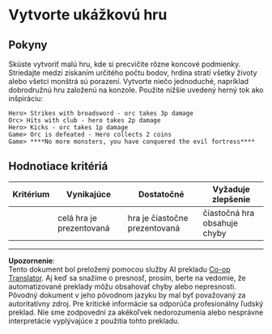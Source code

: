<!--
CO_OP_TRANSLATOR_METADATA:
{
  "original_hash": "24201cf428c7edba1ccec2a78a0dd8f8",
  "translation_date": "2025-08-27T22:33:42+00:00",
  "source_file": "6-space-game/6-end-condition/assignment.md",
  "language_code": "sk"
}
-->
# Vytvorte ukážkovú hru

## Pokyny

Skúste vytvoriť malú hru, kde si precvičíte rôzne koncové podmienky. Striedajte medzi získaním určitého počtu bodov, hrdina stratí všetky životy alebo všetci monštrá sú porazení. Vytvorte niečo jednoduché, napríklad dobrodružnú hru založenú na konzole. Použite nižšie uvedený herný tok ako inšpiráciu:

```
Hero> Strikes with broadsword - orc takes 3p damage
Orc> Hits with club - hero takes 2p damage
Hero> Kicks - orc takes 1p damage
Game> Orc is defeated - Hero collects 2 coins
Game> ****No more monsters, you have conquered the evil fortress****
```

## Hodnotiace kritériá

| Kritérium | Vynikajúce            | Dostatočné                  | Vyžaduje zlepšenie         |
| --------- | --------------------- | --------------------------- | -------------------------- |
|           | celá hra je prezentovaná | hra je čiastočne prezentovaná | čiastočná hra obsahuje chyby |

---

**Upozornenie**:  
Tento dokument bol preložený pomocou služby AI prekladu [Co-op Translator](https://github.com/Azure/co-op-translator). Aj keď sa snažíme o presnosť, prosím, berte na vedomie, že automatizované preklady môžu obsahovať chyby alebo nepresnosti. Pôvodný dokument v jeho pôvodnom jazyku by mal byť považovaný za autoritatívny zdroj. Pre kritické informácie sa odporúča profesionálny ľudský preklad. Nie sme zodpovední za akékoľvek nedorozumenia alebo nesprávne interpretácie vyplývajúce z použitia tohto prekladu.